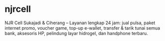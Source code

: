 # njrcell
NJR Cell Sukajadi &amp; Ciherang – Layanan lengkap 24 jam: jual pulsa, paket internet promo, voucher game, top-up e-wallet, transfer &amp; tarik tunai semua bank, aksesoris HP, pelindung layar hidrogel, dan handphone terbaru.

